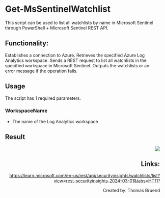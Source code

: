 # Get-MsSentinelWatchlist
This script can be used to list all watchlists by name in Microsoft Sentinel through PowerShell + Microsoft Sentinel REST API.

## Functionality:
Establishes a connection to Azure.
Retrieves the specified Azure Log Analytics workspace.
Sends a REST request to list all watchlists in the specified workspace in Microsoft Sentinel.
Outputs the watchlists or an error message if the operation fails.

## Usage
The script has 1 required parameters.

### WorkspaceName
- The name of the Log Analytics workspace

## Result

<div style="text-align: right"><img src="https://github.com/Warfion/Sentinel/blob/main/Scripts/Watchlist/Get-MsSentinelWatchlist/Images/image_1.png"</div>

## Links:

https://learn.microsoft.com/en-us/rest/api/securityinsights/watchlists/list?view=rest-securityinsights-2024-03-01&tabs=HTTP

                                 
Created by: Thomas Bruend
